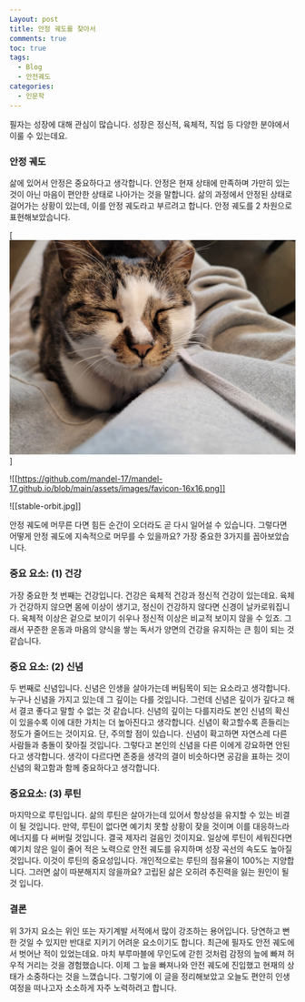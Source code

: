 ```yaml
---
Layout: post
title: 안정 궤도를 찾아서
comments: true
toc: true
tags:
  - Blog
  - 안전궤도
categories:
  - 인문학
---
```

필자는 성장에 대해 관심이 많습니다. 성장은 정신적, 육체적, 직업 등 다양한 분야에서 이룰 수 있는데요.

### 안정 궤도
삶에 있어서 안정은 중요하다고 생각합니다. 안정은 현재 상태에 만족하며 가만히 있는 것이 아닌 마음이 편안한 상태로 나아가는 것을 말합니다. 삶의 과정에서 안정된 상태로 걸어가는 상황이 있는데, 이를 안정 궤도라고 부르려고 합니다. 안정 궤도를 2 차원으로 표현해보았습니다.

[![foo](https://raw.githubusercontent.com/mandel-17/mandel-17.github.io/refs/heads/main/assets/images/profile_image.png)]

![[https://github.com/mandel-17/mandel-17.github.io/blob/main/assets/images/favicon-16x16.png]]


![[stable-orbit.jpg]]

안정 궤도에 머무른 다면 힘든 순간이 오더라도 곧 다시 일어설 수 있습니다. 그렇다면 어떻게 안정 궤도에 지속적으로 머무를 수 있을까요? 가장 중요한 3가지를 꼽아보았습니다.

### 중요 요소: (1) 건강
가장 중요한 첫 번째는 건강입니다. 건강은 육체적 건강과 정신적 건강이 있는데요. 육체가 건강하지 않으면 몸에 이상이 생기고, 정신이 건강하지 않다면 신경이 날카로워집니다. 육체적 이상은 겉으로 보이기 쉬우나 정신적 이상은 비교적 보이지 않을 수 있죠. 그래서 꾸준한 운동과 마음의 양식을 쌓는 독서가 양면의 건강을 유지하는 큰 힘이 되는 것 같습니다.

### 중요 요소: (2) 신념
두 번째로 신념입니다. 신념은 인생을 살아가는데 버팀목이 되는 요소라고 생각합니다. 누구나 신념을 가지고 있는데 그 깊이는 다를 것입니다. 그런데 신념은 깊이가 깊다고 해서 결코 좋다고 말할 수 없는 것 같습니다. 신념의 깊이는 다를지라도 본인 신념의 확신이 있을수록 이에 대한 가치는 더 높아진다고 생각합니다. 신념이 확고할수록 흔들리는 정도가 줄어드는 것이지요. 단, 주의할 점이 있습니다. 신념이 확고하면 자연스레 다른 사람들과 충돌이 잦아질 것입니다. 그렇다고 본인의 신념을 다른 이에게 강요하면 안된다고 생각합니다. 생각이 다르다면 존중을 생각의 결이 비슷하다면 공감을 표하는 것이 신념의 확고함과 함께 중요하다고 생각합니다.

### 중요요소: (3) 루틴
마지막으로 루틴입니다. 삶의 루틴은 살아가는데 있어서 항상성을 유지할 수 있는 비결이 될 것입니다. 만약, 루틴이 없다면 예기치 못할 상황이 잦을 것이며 이를 대응하느라 에너지를 다 써버릴 것입니다. 결국 제자리 걸음인 것이지요. 일상에 루틴이 세워진다면 예기치 않은 일이 줄어 적은 노력으로 안전 궤도를 유지하며 성장 곡선의 속도도 높아질 것입니다. 이것이 루틴의 중요성입니다. 개인적으로는 루틴의 점유율이 100%는 지양합니다. 그러면 삶이 따분해지지 않을까요? 고립된 삶은 오히려 추진력을 잃는 원인이 될 것 입니다.

### 결론
위 3가지 요소는 위인 또는 자기계발 서적에서 많이 강조하는 용어입니다. 당연하고 뻔한 것일 수 있지만 반대로 지키기 어려운 요소이기도 합니다. 최근에 필자도 안전 궤도에서 벗어난 적이 있었는데요. 마치 부루마블에 무인도에 갇힌 것처럼 감정의 늪에 빠져 허우적 거리는 것을 경험했습니다. 이제 그 늪을 빠져나와 안전 궤도에 진입했고 현재의 상태가 소중하다는 것을 느꼈습니다. 그렇기에 이 글을 정리해보았고 오늘도 편안히 인생 여정을 떠나고자 소소하게 자주 노력하려고 합니다.